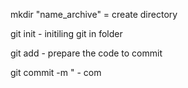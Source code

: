 mkdir "name_archive" = create directory 

git init - initiling git in folder 

git add - prepare the code to commit 

git commit -m " - com